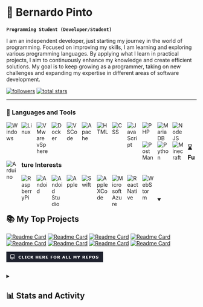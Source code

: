 # 👾 Bernardo Pinto

**`Programming Student (Developer/Student)`**

I am an independent developer, just starting my journey in the world of programming. Focused on improving my skills, I am learning and exploring various programming languages. By applying what I learn in practical projects, I aim to continuously enhance my knowledge and create efficient solutions. My goal is to keep growing as a programmer, taking on new challenges and expanding my expertise in different areas of software development.

   <p align="left">
      <a href="https://github.com/PintoBernardo?tab=followers">
         <img alt="followers" title="Follow me on Github" src="https://custom-icon-badges.demolab.com/github/followers/PintoBernardo?color=236ad3&labelColor=1155ba&style=for-the-badge&logo=person-add&label=Follow&logoColor=white"/></a>
      <a href="https://github.com/PintoBernardo?tab=repositories&sort=stargazers">
         <img alt="total stars" title="Total stars on GitHub" src="https://custom-icon-badges.demolab.com/github/stars/PintoBernardo?color=55960c&style=for-the-badge&labelColor=488207&logo=star"/></a>
   </p>

---

### 🧰 Languages and Tools

<img align="left" alt="Windows" width="30px" style="padding-right:10px;"  src="https://cdn.jsdelivr.net/gh/devicons/devicon@latest/icons/windows11/windows11-original.svg" href="https://windows.com"/>
<img align="left" alt="Linux" width="30px" style="padding-right:10px;"  src="https://cdn.jsdelivr.net/gh/devicons/devicon@latest/icons/linux/linux-original.svg" href="https://en.wikipedia.org/wiki/List_of_Linux_distributions" />
<img align="left" alt="VMware vSphere" width="30px" style="padding-right:10px;"  src="https://cdn.jsdelivr.net/gh/devicons/devicon@latest/icons/vsphere/vsphere-original.svg" href="https://www.vmware.com/products/cloud-infrastructure/vsphere"/>
<img align="left" alt="Docker" width="30px" style="padding-right:10px;"  src="https://cdn.jsdelivr.net/gh/devicons/devicon@latest/icons/docker/docker-original.svg" href="https://www.docker.com/" />
<!--<img align="left" alt="Adobe XD" width="30px" style="padding-right:10px;"  src="https://cdn.jsdelivr.net/gh/devicons/devicon@latest/icons/xd/xd-original.svg" href="https://www.adobe.com/apps/all/all-platforms/pdp/xd?source=apps" />-->
<img align="left" alt="VSCode" width="30px" style="padding-right:10px;"  src="https://cdn.jsdelivr.net/gh/devicons/devicon@latest/icons/vscode/vscode-original.svg" href="https://code.visualstudio.com/" />
<img align="left" alt="Apache" width="30px" style="padding-right:10px;"  src="https://cdn.jsdelivr.net/gh/devicons/devicon@latest/icons/apache/apache-original.svg" href="https://www.apache.org/" />
<img align="left" alt="HTML" width="30px" style="padding-right:10px;"  src="https://cdn.jsdelivr.net/gh/devicons/devicon@latest/icons/html5/html5-original.svg" href="https://en.wikipedia.org/wiki/HTML" />
<img align="left" alt="CSS" width="30px" style="padding-right:10px;"  src="https://cdn.jsdelivr.net/gh/devicons/devicon@latest/icons/css3/css3-original.svg"  href="https://en.wikipedia.org/wiki/CSS"/>
<img align="left" alt="JavaScript" width="30px" style="padding-right:10px;"  src="https://cdn.jsdelivr.net/gh/devicons/devicon@latest/icons/javascript/javascript-original.svg" href="https://en.wikipedia.org/wiki/JavaScript"/>
<img align="left" alt="PHP" width="30px" style="padding-right:10px;"  src="https://cdn.jsdelivr.net/gh/devicons/devicon@latest/icons/php/php-original.svg" href="https://www.php.net/"/>
<img align="left" alt="MariaDB" width="30px" style="padding-right:10px;"  src="https://cdn.jsdelivr.net/gh/devicons/devicon@latest/icons/mariadb/mariadb-original.svg" href="https://mariadb.org/"/>
<img align="left" alt="NodeJS" width="30px" style="padding-right:10px;"  src="https://cdn.jsdelivr.net/gh/devicons/devicon/icons/nodejs/nodejs-original.svg" href="https://nodejs.org/en"/>
<img align="left" alt="PostMan" width="30px" style="padding-right:10px;"  src="https://cdn.jsdelivr.net/gh/devicons/devicon@latest/icons/postman/postman-original.svg" href="https://www.postman.com/"/>
<img align="left" alt="Python" width="30px" style="padding-right:10px;"  src="https://cdn.jsdelivr.net/gh/devicons/devicon@latest/icons/python/python-original.svg" href="https://www.python.org/" />
<img align="left" alt="Minecraft" width="30px" style="padding-right:10px;"  src="https://cdn.worldvectorlogo.com/logos/minecraft-1.svg" href="https://www.minecraft.net" />
<img align="left" alt="Arduino" width="30px" style="padding-right:10px;"  src="https://cdn.jsdelivr.net/gh/devicons/devicon@latest/icons/arduino/arduino-original.svg" href="https://www.arduino.cc/" />
<br />

#

### ⌛ Future Interests

<img align="left" alt="RaspberryPi" width="30px" style="padding-right:10px;"  src="https://cdn.jsdelivr.net/gh/devicons/devicon@latest/icons/raspberrypi/raspberrypi-original.svg" href="https://www.raspberrypi.com/"/>
<img align="left" alt="Andoid" width="30px" style="padding-right:10px;"  src="https://cdn.jsdelivr.net/gh/devicons/devicon@latest/icons/android/android-plain.svg" href="https://www.android.com/"/>
<img align="left" alt="Andoid Studio" width="30px" style="padding-right:10px;"  src="https://cdn.jsdelivr.net/gh/devicons/devicon@latest/icons/androidstudio/androidstudio-original.svg" href="https://developer.android.com/studio"/>
<img align="left" alt="Apple" width="30px" style="padding-right:10px;"  src="https://cdn.jsdelivr.net/gh/devicons/devicon@latest/icons/apple/apple-original.svg" href="https://developer.apple.com/"/>
<img align="left" alt="Swift" width="30px" style="padding-right:10px;"  src="https://cdn.jsdelivr.net/gh/devicons/devicon@latest/icons/swift/swift-original.svg" href="https://www.swift.org/"/>
<img align="left" alt="Apple XCode" width="30px" style="padding-right:10px;"  src="https://cdn.jsdelivr.net/gh/devicons/devicon@latest/icons/xcode/xcode-original.svg" href="https://developer.apple.com/xcode/" />
<img align="left" alt="Microsoft Azure" width="30px" style="padding-right:10px;"  src="https://cdn.jsdelivr.net/gh/devicons/devicon@latest/icons/azure/azure-original.svg" href="https://azure.microsoft.com/"/>
<img align="left" alt="React Native" width="30px" style="padding-right:10px;"  src="https://cdn.jsdelivr.net/gh/devicons/devicon/icons/react/react-original.svg" href="https://reactnative.dev/"/>
<img align="left" alt="WebStorm" width="30px" style="padding-right:10px;"  src="https://cdn.jsdelivr.net/gh/devicons/devicon@latest/icons/webstorm/webstorm-original.svg" href="https://www.jetbrains.com/webstorm/"/>
<br />

#


<details open> 
  <summary><h2>📚 My Top Projects</h2></summary>

[![Readme Card](https://github-readme-stats.vercel.app/api/pin/?username=PintoBernardo&repo=PintoBernardo&show_owner=true&theme=github_dark)](https://github.com/PintoBernardo/PintoBernardos)
[![Readme Card](https://github-readme-stats.vercel.app/api/pin/?username=PintoBernardo&repo=PintoBernardo&show_owner=true&theme=github_dark)](https://github.com/PintoBernardo/PintoBernardo)
[![Readme Card](https://github-readme-stats.vercel.app/api/pin/?username=PintoBernardo&repo=PintoBernardo&show_owner=true&theme=github_dark)](https://github.com/PintoBernardo/PintoBernardo)
[![Readme Card](https://github-readme-stats.vercel.app/api/pin/?username=PintoBernardo&repo=PintoBernardo&show_owner=true&theme=github_dark)](https://github.com/PintoBernardo/PintoBernardo)
[![Readme Card](https://github-readme-stats.vercel.app/api/pin/?username=PintoBernardo&repo=PintoBernardo&show_owner=true&theme=github_dark)](https://github.com/PintoBernardo/PintoBernardo)
[![Readme Card](https://github-readme-stats.vercel.app/api/pin/?username=PintoBernardo&repo=PintoBernardo&show_owner=true&theme=github_dark)](https://github.com/PintoBernardo/PintoBernardo)
[![Readme Card](https://github-readme-stats.vercel.app/api/pin/?username=PintoBernardo&repo=PintoBernardo&show_owner=true&theme=github_dark)](https://github.com/PintoBernardo/PintoBernardo)
[![Readme Card](https://github-readme-stats.vercel.app/api/pin/?username=PintoBernardo&repo=PintoBernardo&show_owner=true&theme=github_dark)](https://github.com/PintoBernardo/PintoBernardo)

<img align="left" alt="Click Here For All My Repos" src="images/Click Here For All My Repos.png" href="https://github.com/PintoBernardo?tab=repositories" />
<br />

</details>



#

<details> 
  <summary><h2>📊 Stats and Activity</h2></summary>

  <h3>🔥 Streak Stats</h3>
  
[![GitHub Streak](https://streak-stats.demolab.com?user=PintoBernardo&theme=github-dark-blue)](https://git.io/streak-stats)

  <h3>💻 GitHub Profile Stats</h3>
  
![Bernardo's GitHub stats](https://github-readme-stats.vercel.app/api?username=PintoBernardo&show_icons=true&theme=github_dark)
![Most Used Languages](https://github-readme-stats.vercel.app/api/top-langs/?username=PintoBernardo&layout=compact&theme=github_dark)

  <br/>

[![Bernardo's Activity Graph](https://github-readme-activity-graph.vercel.app/graph?username=PintoBernardo&theme=github-dark)](https://github.com/ashutosh00710/github-readme-activity-graph)

  <b>Note:</b> The top languages indicate the ones used in my public code, not my level of experience or expertise.

</details>

#
<!--
<details>
 <summary><h3>👨‍💻 Forrest's Coding Journey</h3></summary>
   I started my coding journey as a naive computer science student with a passion to learn everything I could about this programming world - code, unix, linux, theory. And all the while, teaching myself iOS development with a dream to build my own app, but that soon got overshadowed by my desire to excel in Java. A desire that landed me a full-stack software engineering job upon graduation. However, I had another desire I had been pursuing throughout this time - YouTube content creation. I eventually ended up quitting my software engineering job to pursue YouTube full-time, and that has been my focus ever since. But there's something that's always bothered me about my journey - abandoning my dream of building my own app to pursue the safe route, a job. Now I've already taken the leap away from that safety net into this uncomfortable, unexplored world that it being a creator. And it worked out, but again, it became comfortable. It's easier to create a video than go out on a ledge and build my own product. I do have to eat, at the end of the day, but I think it's time. It's time to get uncomfortable again. I have a burning desire to get back on the horse, and fulfill that dream younger me had of building my own app, my own product. And in order to do that, I'll be implmementing a few measures to streamline my YouTube content to focus more time on fulfilling that dream - a dream that I'll be ready to tackle in 2023 due to the measure I'm putting in place now until the end of 2022. Don't wait up, because I'm coming.
-->
